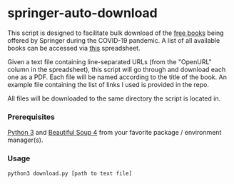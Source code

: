 # springer-auto-download

This script is designed to facilitate bulk download of the [free books](https://group.springernature.com/gp/group/media/press-releases/freely-accessible-textbook-initiative-for-educators-and-students/17858180) being offered by Springer during the COVID-19 pandemic. A list of all available books can be accessed via [this](https://docs.google.com/spreadsheets/d/1HzdumNltTj2SHmCv3SRdoub8SvpIEn75fa4Q23x0keU/edit#gid=793911758) spreadsheet.

Given a text file containing line-separated URLs (from the "OpenURL" column in the spreadsheet), this script will go through and download each one as a PDF. Each file will be named according to the title of the book. An example file containing the list of links I used is provided in the repo.

All files will be downloaded to the same directory the script is located in.

### Prerequisites

[Python 3](https://www.python.org/) and [Beautiful Soup 4](https://www.crummy.com/software/BeautifulSoup/bs4/doc/#installing-beautiful-soup) from your favorite package / environment manager(s).

### Usage

```
python3 download.py [path to text file]
```
